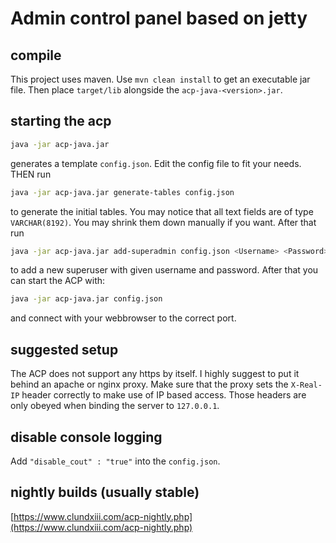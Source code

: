 # Admin control panel based on jetty

## compile

This project uses maven. Use `mvn clean install` to get an executable jar file. Then place `target/lib` alongside the `acp-java-<version>.jar`.

## starting the acp

```bash
java -jar acp-java.jar
```
generates a template `config.json`. Edit the config file to fit your needs. THEN run
```bash
java -jar acp-java.jar generate-tables config.json
```
to generate the initial tables. You may notice that all text fields are of type `VARCHAR(8192)`. You may shrink them down manually if you want. After that run
```bash
java -jar acp-java.jar add-superadmin config.json <Username> <Password>
```
to add a new superuser with given username and password. After that you can start the ACP with:
```bash
java -jar acp-java.jar config.json
```
and connect with your webbrowser to the correct port.

## suggested setup
The ACP does not support any https by itself. I highly suggest to put it behind an apache or nginx proxy. Make sure that the proxy sets the `X-Real-IP` header correctly to make use of IP based access. Those headers are only obeyed when binding the server to `127.0.0.1`.

## disable console logging
Add `"disable_cout" : "true"` into the `config.json`.

## nightly builds (usually stable)
[https://www.clundxiii.com/acp-nightly.php](https://www.clundxiii.com/acp-nightly.php)
